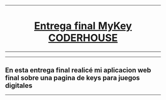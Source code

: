 <table>
  <tr>
    <td align="center">
      <h1><u>Entrega final MyKey CODERHOUSE</u></h1>
    </td>
  </tr>
</table>
<hr>
<h2>En esta entrega final realicé mi aplicacion web final sobre una pagina de keys para juegos digitales</h2>
  <hr>

